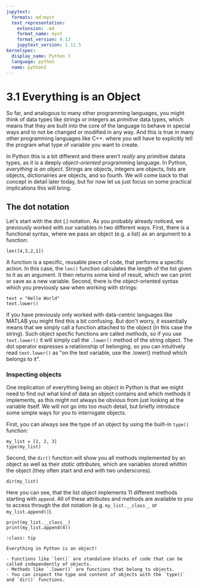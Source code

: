 ```yaml
---
jupytext:
  formats: md:myst
  text_representation:
    extension: .md
    format_name: myst
    format_version: 0.13
    jupytext_version: 1.11.5
kernelspec:
  display_name: Python 3
  language: python
  name: python3
---
```


# 3.1 Everything is an Object

So far, and analogous to many other programming languages, you might think of data types like strings or integers as *primitive* data types, which means that they are built into the core of the language to behave in special ways and to not be changed or modified in any way. And this is true in many
other programming languages like C++. where you will have to explicitly tell the program what type of variable you want to create.

In Python this is a bit different and there aren't *really* any primitive datata types, as it is a deeply *object-oriented* programming language. In Python, *everything is an object*. Strings are objects, integers are objects, lists are objects, dictionairies are objects, and so fourth. We will come back to that concept in detail later today, but for now let us just focus on some practical implications this will bring.


## The dot notation

Let's start with the dot (.) notation. As you probably already noticed, we previously worked with our variables in two different ways. First, there is a functional syntax, where we pass an object (e.g. a list) as an argument to a function:

```{code-cell}
len([4,3,2,1])
```

A function is a specific, reusable piece of code, that performs a specific action. In this case, the `len()` function calculates the length of the list given to it as an argument. It then returns some kind of result, which we can print or save as a new variable. Second, there is the object-oriented syntax which you previously saw when working with strings:

```{code-cell}
text = "Hello World"
text.lower()
```

If you have previously only worked with data-centric languages like MATLAB you might find this a bit confusing. But don't worry, it essentially means that we simply call a function attached to the object (in this case the string). Such object specfic functions are called *methods*, so if you use `text.lower()` it will simply call the `.lower()` method of the string object. The dot operator expresses a relationship of belonging, so you can intuitively read `text.lower()` as "on the text variable, use the .lower() method which belongs to it".


### Inspecting objects

One implication of everything being an object in Python is that we might need to find out what kind of data an object contains and which methods it implements, as this might not always be obvious from just looking at the variable itself. We will not go into too much detail, but briefly introduce some simple ways for you to interrogate objects.

First, you can always see the type of an object by using the built-in `type()` function:

```{code-cell}
my_list = [1, 2, 3]
type(my_list)
```

Second, the `dir()` function will show you all methods implemented by an object as well as their *static attributes*, which are variables stored whithin the object (they often start and end with two underscores).

```{code-cell}
dir(my_list)
```

Here you can see, that the list object implements 11 different methods starting with `append`. All of these attributes and methods are available to you to access through the dot notation (e.g. `my_list.__class__` or `my_list.append()`).

```{code-cell}
print(my_list.__class__)
print(my_list.append(4))
```

```{admonition} Summary
:class: tip

Everything in Python is an object!

- Functions like `len()` are standalone blocks of code that can be called independently of objects.
- Methods like `.lower()` are functions that belong to objects.
- You can inspect the type and content of objects with the `type()` and `dir()` functions.
```